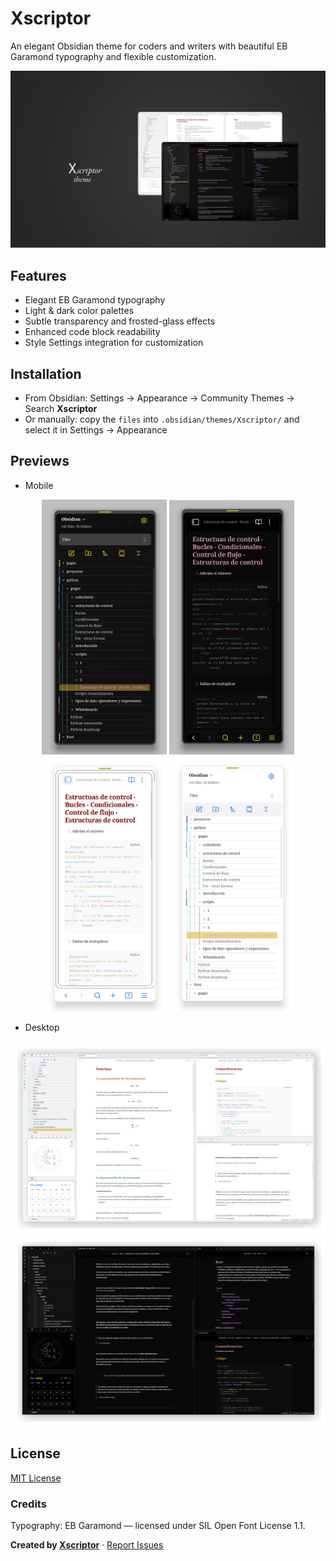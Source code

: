 # Xscriptor

An elegant Obsidian theme for coders and writers with beautiful EB Garamond typography and flexible customization.

![Preview](./docs/preview/preview01.jpg)

## Features
- Elegant EB Garamond typography
- Light & dark color palettes
- Subtle transparency and frosted-glass effects
- Enhanced code block readability
- Style Settings integration for customization

## Installation
- From Obsidian: Settings → Appearance → Community Themes → Search **Xscriptor**
- Or manually: copy the `files` into `.obsidian/themes/Xscriptor/` and select it in Settings → Appearance

## Previews
- Mobile
<p align="center">
  <img src="./docs/preview/preview02.jpg" width="200" alt="Obsidian Xscriptor Mobile Theme Dark Mode"/>
  <img src="./docs/preview/preview03.jpg" width="200" alt="Obsidian Xscriptor Mobile Theme Dark Mode"/>
  <img src="./docs/preview/preview04.jpg" width="200" alt="Obsidian Xscriptor Mobile Theme Light Mode"/>
  <img src="./docs/preview/preview05.jpg" width="200" alt="Obsidian Xscriptor Mobile Theme Light Mode"/>
</p>

- Desktop
<p align="center">
  <img src="./docs/preview/preview06.png" width="700" alt="Obsidian Xscriptor Desktop Theme Dark Mode"/>
  <img src="./docs/preview/preview07.png" width="700" alt="Obsidian Xscriptor Desktop Theme Dark Mode"/>
</p>

## License
[MIT License](LICENSE)

### Credits
Typography: EB Garamond — licensed under SIL Open Font License 1.1.

**Created by [Xscriptor](https://xscriptor.com)** · [Report Issues](https://github.com/xscriptordev/obsidian/issues)

